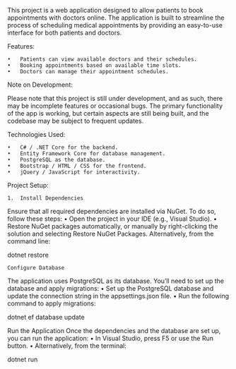 This project is a web application designed to allow patients to book appointments with doctors online. The application is built to streamline the process of scheduling medical appointments by providing an easy-to-use interface for both patients and doctors.

Features:

	•	Patients can view available doctors and their schedules.
	•	Booking appointments based on available time slots.
	•	Doctors can manage their appointment schedules.

Note on Development:

Please note that this project is still under development, and as such, there may be incomplete features or occasional bugs. The primary functionality of the app is working, but certain aspects are still being built, and the codebase may be subject to frequent updates.

Technologies Used:

	•	C# / .NET Core for the backend.
	•	Entity Framework Core for database management.
	•	PostgreSQL as the database.
	•	Bootstrap / HTML / CSS for the frontend.
	•	jQuery / JavaScript for interactivity.

Project Setup:

	1.	Install Dependencies
Ensure that all required dependencies are installed via NuGet. To do so, follow these steps:
	•	Open the project in your IDE (e.g., Visual Studio).
	•	Restore NuGet packages automatically, or manually by right-clicking the solution and selecting Restore NuGet Packages.
Alternatively, from the command line:

dotnet restore 


	Configure Database
The application uses PostgreSQL as its database. You’ll need to set up the database and apply migrations:
	•	Set up the PostgreSQL database and update the connection string in the appsettings.json file.
	•	Run the following command to apply migrations:

dotnet ef database update


Run the Application
Once the dependencies and the database are set up, you can run the application:
	•	In Visual Studio, press F5 or use the Run button.
	•	Alternatively, from the terminal:


 dotnet run 




 
